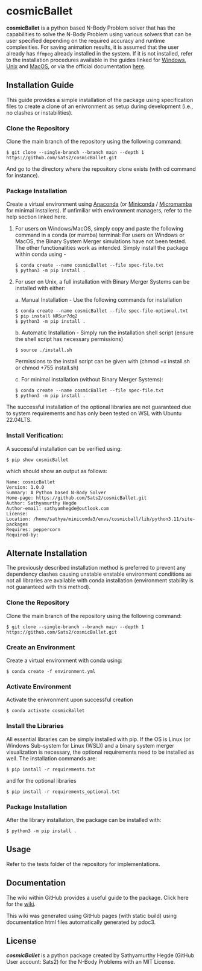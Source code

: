 # cosmicBallet

**cosmicBallet** is a python based N-Body Problem solver that has the capabilities to solve the N-Body Problem using various solvers that can be user specified depending on the required accuracy and runtime complexities. For saving animation results, it is assumed that the user already has ```ffmpeg``` already installed in the system. If it is not installed, refer to the installation procedures available in the guides linked for [Windows](https://www.wikihow.com/Install-FFmpeg-on-Windows), [Unix](https://www.tecmint.com/install-ffmpeg-in-linux/) and [MacOS](https://phoenixnap.com/kb/ffmpeg-mac), or via the official documentation [here](https://ffmpeg.org/download.html).

## Installation Guide

This guide provides a simple installation of the package using specification files to create a clone of an enivronment as setup during development (i.e., no clashes or instabilities).

### Clone the Repository

Clone the main branch of the repository using the following command:

```
$ git clone --single-branch --branch main --depth 1 https://github.com/Sats2/cosmicBallet.git
```

And go to the directory where the repository clone exists (with cd command for instance).

### Package Installation

Create a virtual environment using [Anaconda](https://docs.anaconda.com/) (or [Miniconda](https://docs.anaconda.com/miniconda/) / [Micromamba](https://mamba.readthedocs.io/en/latest/user_guide/micromamba.html) for minimal installers). If unfimiliar with environment managers, refer to the help section linked here. 

1. For users on Windows/MacOS, simply copy and paste the following command in a conda (or mamba) terminal:
   For users on Windows or MacOS, the Binary System Merger simulations have not been tested. The other functionalities work as intended. Simply install the package within conda using -
   ```
   $ conda create --name cosmicBallet --file spec-file.txt
   $ python3 -m pip install .
   ```
3. For user on Unix, a full installation with Binary Merger Systems can be installed with either:
   
   a. Manual Installation - Use the following commands for installation
   ```
   $ conda create --name cosmicBallet --file spec-file-optional.txt
   $ pip install NRSur7dq2
   $ python3 -m pip install .
   ```
   b. Automatic Installation - Simply run the installation shell script (ensure the shell script has necessary permissions)
   ```
   $ source ./install.sh
   ```
   Permissions to the install script can be given with (chmod +x install.sh or chmod +755 install.sh)
   
   c. For minimal installation (without Binary Merger Systems):
   ```
   $ conda create --name cosmicBallet --file spec-file.txt
   $ python3 -m pip install .
   ```
The successful installation of the optional libraries are not guaranteed due to system requirements and has only been tested on WSL with Ubuntu 22.04LTS.

### Install Verification:

A successful installation can be verified using:

```
$ pip show cosmicBallet
```
which should show an output as follows:
```
Name: cosmicBallet
Version: 1.0.0
Summary: A Python based N-Body Solver
Home-page: https://github.com/Sats2/cosmicBallet.git
Author: Sathyamurthy Hegde
Author-email: sathyamhegde@outlook.com
License:
Location: /home/sathya/miniconda3/envs/cosmicball/lib/python3.11/site-packages
Requires: peppercorn
Required-by:
```

## Alternate Installation

The previously described installation method is preferred to prevent any dependency clashes causing unstable enstable environment conditions as not all libraries are available with conda installation (environment stability is not guaranteed with this method).

### Clone the Repository

Clone the main branch of the repository using the following command:

```
$ git clone --single-branch --branch main --depth 1 https://github.com/Sats2/cosmicBallet.git
```

### Create an Environment

Create a virtual environment with conda using:
```
$ conda create -f environment.yml
```

### Activate Environment

Activate the enivronment upon successful creation

```
$ conda activate cosmicBallet
```

### Install the Libraries

All essential libraries can be simply installed with pip. If the OS is Linux (or Windows Sub-system for Linux (WSL)) and a binary system merger visualization is necessary, the optional requirements need to be installed as well. The installation commands are:

```
$ pip install -r requirements.txt
```

and for the optional libraries
```
$ pip install -r requirements_optional.txt
```

### Package Installation

After the library installation, the package can be installed with:

```
$ python3 -m pip install .
```

## Usage

Refer to the tests folder of the repository for implementations.

## Documentation

The wiki within GitHub provides a useful guide to the package. Click here for the [wiki](https://sats2.github.io/cosmicBallet/).

This wiki was generated using GitHub pages (with static build) using documentation html files automatically generated by pdoc3.

## License

**_cosmicBallet_** is a python package created by Sathyamurthy Hegde (GitHub User account: Sats2) for the N-Body Problems with an MIT License.
